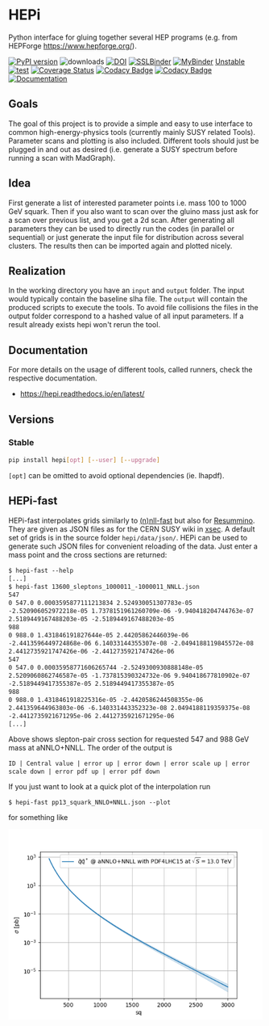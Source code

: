 # HEPi

Python interface for gluing together several HEP programs (e.g. from HEPForge <https://www.hepforge.org/>).

[![PyPI version][pypi image]][pypi link]
![downloads](https://img.shields.io/pypi/dm/hepi.svg)
[![DOI](https://zenodo.org/badge/DOI/10.5281/zenodo.8430837.svg)](https://doi.org/10.5281/zenodo.8430837)
[![SSLBinder](https://binderhub.ssl-hep.org/badge_logo.svg)](https://binderhub.ssl-hep.org/v2/gh/APN-Pucky/HEPi/binder?labpath=docs%2Fsource%2Fexamples%2Fdemo_00_resummino.ipynb)
[![MyBinder](https://mybinder.org/badge_logo.svg)](https://mybinder.org/v2/gh/APN-Pucky/HEPi/binder?labpath=docs%2Fsource%2Fexamples%2Fdemo_00_resummino.ipynb)
[Unstable][doc test]
[![test][a t image]][a t link]
[![Coverage Status][c t i]][c t l]
[![Codacy Badge][cc c i]][cc c l]
[![Codacy Badge][cc q i]][cc q l]
[![Documentation][rtd t i]][rtd t l]


## Goals

The goal of this project is to provide a simple and easy to use interface to common high-energy-physics tools (currently mainly SUSY related Tools).
Parameter scans and plotting is also included.
Different tools should just be plugged in and out as desired (i.e. generate a SUSY spectrum before running a scan with MadGraph).

## Idea

First generate a list of interested parameter points i.e. mass 100 to 1000 GeV squark.
Then if you also want to scan over the gluino mass just ask for a scan over previous list, and you get a 2d scan.
After generating all parameters they can be used to directly run the codes (in parallel or sequential) or just generate the input file for distribution across several clusters.
The results then can be imported again and plotted nicely.

## Realization
In the working directory you have an `input` and `output` folder. The input would typically contain the baseline slha file.
The `output` will contain the produced scripts to execute the tools.
To avoid file collisions the files in the output folder correspond to a hashed value of all input parameters.
If a result already exists hepi won't rerun the tool.

## Documentation

For more details on the usage of different tools, called runners, check the respective documentation.

- <https://hepi.readthedocs.io/en/latest/>

## Versions

### Stable

```sh
pip install hepi[opt] [--user] [--upgrade]
```

`[opt]` can be omitted to avoid optional dependencies (ie. lhapdf).


## HEPi-fast
HEPi-fast interpolates grids similarly to [(n)nll-fast][nnll-fast] but also for [Resummino][resummino].  
They are given as JSON files as for the CERN SUSY wiki in [xsec][xsec].
A default set of grids is in the source folder `hepi/data/json/`.
HEPi can be used to generate such JSON files for convenient reloading of the data.
Just enter a mass point and the cross sections are returned:

```
$ hepi-fast --help
[...]
$ hepi-fast 13600_sleptons_1000011_-1000011_NNLL.json
547
0 547.0 0.0003595877111213834 2.524930051307783e-05 -2.520906052972218e-05 1.7378151961260709e-06 -9.940418204744763e-07 2.5189449167488203e-05 -2.5189449167488203e-05
988
0 988.0 1.431846191827644e-05 2.44205862446039e-06 -2.4413596449724868e-06 6.14033144355307e-08 -2.0494188119845572e-08 2.4412735921747426e-06 -2.4412735921747426e-06
547
0 547.0 0.00035958771606265744 -2.5249300930888148e-05 2.5209060862746587e-05 -1.737815390324732e-06 9.940418677810902e-07 -2.5189449417355387e-05 2.5189449417355387e-05
988
0 988.0 1.4318461918225316e-05 -2.4420586244508355e-06 2.441359644963803e-06 -6.140331443352323e-08 2.0494188119359375e-08 -2.4412735921671295e-06 2.4412735921671295e-06
[...]
```

Above shows slepton-pair cross section for requested 547 and 988 GeV mass at aNNLO+NNLL.
The order of the output is 
```
ID | Central value | error up | error down | error scale up | error scale down | error pdf up | error pdf down
```
If you just want to look at a quick plot of the interpolation run
```
$ hepi-fast pp13_squark_NNLO+NNLL.json --plot
```
for something like

![plot](./img/out.png)


[doc stable]: https://apn-pucky.github.io/HEPi/index.html
[doc test]: https://apn-pucky.github.io/HEPi/test/index.html

[pypi image]: https://badge.fury.io/py/hepi.svg
[pypi link]: https://pypi.org/project/hepi/

[a s image]: https://github.com/APN-Pucky/HEPi/actions/workflows/stable.yml/badge.svg
[a s link]: https://github.com/APN-Pucky/HEPi/actions/workflows/stable.yml
[a t link]: https://github.com/APN-Pucky/HEPi/actions/workflows/unstable.yml
[a t image]: https://github.com/APN-Pucky/HEPi/actions/workflows/unstable.yml/badge.svg

[cc s q i]: https://app.codacy.com/project/badge/Grade/ef07b792a0f84f2eb1d7ebe07ae9e639?branch=stable
[cc s q l]: https://www.codacy.com/gh/APN-Pucky/HEPi/dashboard?utm_source=github.com&amp;utm_medium=referral&amp;utm_content=APN-Pucky/HEPi&amp;utm_campaign=Badge_Grade?branch=stable
[cc s c i]: https://app.codacy.com/project/badge/Coverage/ef07b792a0f84f2eb1d7ebe07ae9e639?branch=stable
[cc s c l]: https://www.codacy.com/gh/APN-Pucky/HEPi/dashboard?utm_source=github.com&utm_medium=referral&utm_content=APN-Pucky/HEPi&utm_campaign=Badge_Coverage?branch=stable

[cc q i]: https://app.codacy.com/project/badge/Grade/ef07b792a0f84f2eb1d7ebe07ae9e639
[cc q l]: https://www.codacy.com/gh/APN-Pucky/HEPi/dashboard?utm_source=github.com&amp;utm_medium=referral&amp;utm_content=APN-Pucky/HEPi&amp;utm_campaign=Badge_Grade
[cc c i]: https://app.codacy.com/project/badge/Coverage/ef07b792a0f84f2eb1d7ebe07ae9e639
[cc c l]: https://www.codacy.com/gh/APN-Pucky/HEPi/dashboard?utm_source=github.com&utm_medium=referral&utm_content=APN-Pucky/HEPi&utm_campaign=Badge_Coverage

[c s i]: https://coveralls.io/repos/github/APN-Pucky/HEPi/badge.svg?branch=stable
[c s l]: https://coveralls.io/github/APN-Pucky/HEPi?branch=stable
[c t l]: https://coveralls.io/github/APN-Pucky/HEPi?branch=master
[c t i]: https://coveralls.io/repos/github/APN-Pucky/HEPi/badge.svg?branch=master

[rtd s i]: https://readthedocs.org/projects/hepi/badge/?version=stable
[rtd s l]: https://hepi.readthedocs.io/en/stable/?badge=stable
[rtd t i]: https://readthedocs.org/projects/hepi/badge/?version=latest
[rtd t l]: https://hepi.readthedocs.io/en/latest/?badge=latest

[nnll-fast]: https://www.uni-muenster.de/Physik.TP/~akule_01/nnllfast/doku.php?id=nllfast
[resummino]: https://resummino.hepforge.org
[xsec]: https://github.com/fuenfundachtzig/xsec